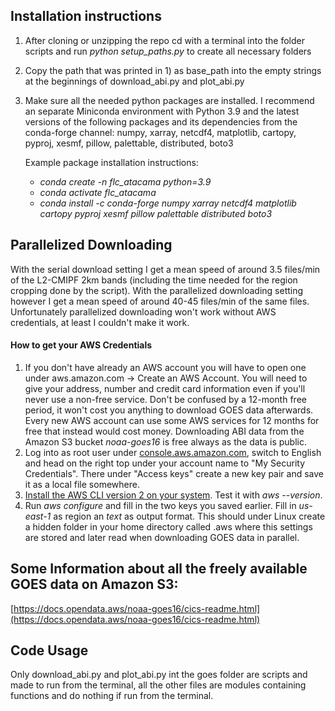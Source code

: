 
## Installation instructions
1. After cloning or unzipping the repo cd with a terminal into the folder scripts and run _python setup_paths.py_ to create all necessary folders

2. Copy the path that was printed in 1) as base_path into the empty strings at the beginnings of download_abi.py and plot_abi.py

3. Make sure all the needed python packages are installed. I recommend an separate Miniconda environment with Python 3.9 and the latest versions of the following packages and its dependencies from the conda-forge channel:
numpy, xarray, netcdf4, matplotlib, cartopy, pyproj, xesmf, pillow, palettable, distributed, boto3

   Example package installation instructions:
   * _conda create -n flc_atacama python=3.9_
   * _conda activate flc_atacama_
   * _conda install -c conda-forge numpy xarray netcdf4 matplotlib cartopy pyproj xesmf pillow palettable distributed boto3_


## Parallelized Downloading
With the serial download setting I get a mean speed of around 3.5 files/min of the L2-CMIPF 2km bands (including the time needed for the region cropping done by the script). With the parallelized downloading setting however I get a mean speed of around 40-45 files/min of the same files. Unfortunately parallelized downloading won't work without AWS credentials, at least I couldn't make it work.

#### How to get your AWS Credentials
1. If you don't have already an AWS account you will have to open one under aws.amazon.com -> Create an AWS Account. You will need to give your address, number and credit card information even if you'll never use a non-free service. Don't be confused by a 12-month free period, it won't cost you anything to download GOES data afterwards. Every new AWS account can use some AWS services for 12 months for free that instead would cost money. Downloading ABI data from the Amazon S3 bucket _noaa-goes16_ is free always as the data is public.
2. Log into as root user under [console.aws.amazon.com](console.aws.amazon.com), switch to English and head on the right top under your account name to "My Security Credentials". There under "Access keys" create a new key pair and save it as a local file somewhere.
3. [Install the AWS CLI version 2 on your system](https://docs.aws.amazon.com/cli/latest/userguide/install-cliv2.html). Test it with _aws --version_.
4. Run _aws configure_ and fill in the two keys you saved earlier. Fill in _us-east-1_ as region an _text_ as output format. This should under Linux create a hidden folder in your home directory called .aws where this settings are stored and later read when downloading GOES data in parallel.

## Some Information about all the freely available GOES data on Amazon S3:
[https://docs.opendata.aws/noaa-goes16/cics-readme.html](https://docs.opendata.aws/noaa-goes16/cics-readme.html)



## Code Usage
Only download_abi.py and plot_abi.py int the goes folder are scripts and made to run from the terminal, all the other files are modules containing functions and do nothing if run from the terminal.
